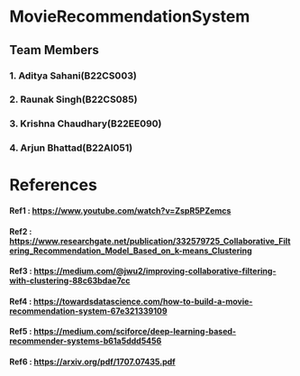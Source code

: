 # MovieRecommendationSystem
## Team Members 
###   1. Aditya Sahani(B22CS003)
###   2. Raunak Singh(B22CS085)
###   3. Krishna Chaudhary(B22EE090)
###   4. Arjun Bhattad(B22AI051)
# References
#### Ref1 : https://www.youtube.com/watch?v=ZspR5PZemcs
#### Ref2 : https://www.researchgate.net/publication/332579725_Collaborative_Filtering_Recommendation_Model_Based_on_k-means_Clustering
#### Ref3 : https://medium.com/@jwu2/improving-collaborative-filtering-with-clustering-88c63bdae7cc
#### Ref4 : https://towardsdatascience.com/how-to-build-a-movie-recommendation-system-67e321339109
#### Ref5 : https://medium.com/sciforce/deep-learning-based-recommender-systems-b61a5ddd5456
#### Ref6 : https://arxiv.org/pdf/1707.07435.pdf
